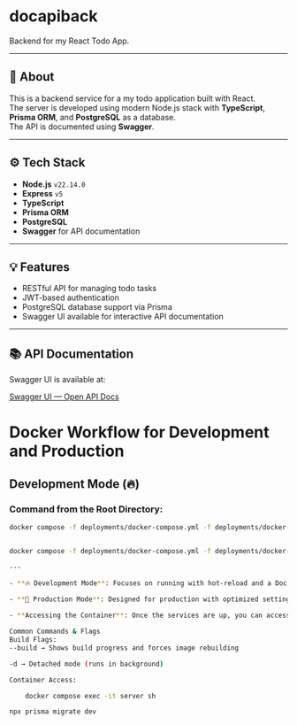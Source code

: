 # docapiback

Backend for my React Todo App.

---

## 🚀 About

This is a backend service for a my todo application built with React.  
The server is developed using modern Node.js stack with **TypeScript**, **Prisma ORM**, and **PostgreSQL** as a database.  
The API is documented using **Swagger**.

---

## ⚙️ Tech Stack

- **Node.js** `v22.14.0`
- **Express** `v5`
- **TypeScript**
- **Prisma ORM**
- **PostgreSQL**
- **Swagger** for API documentation

---

## 💡 Features

- RESTful API for managing todo tasks
- JWT-based authentication
- PostgreSQL database support via Prisma
- Swagger UI available for interactive API documentation

---

## 📚 API Documentation

Swagger UI is available at:

[Swagger UI — Open API Docs](http://localhost:5000/api-docs)


# Docker Workflow for Development and Production

## Development Mode (🔥)

### Command from the Root Directory:
```bash
docker compose -f deployments/docker-compose.yml -f deployments/docker-compose.dev.yml up --build


docker compose -f deployments/docker-compose.yml -f deployments/docker-compose.prod.yml up --build

---

- **🔥 Development Mode**: Focuses on running with hot-reload and a Dockerized database. This helps during development, as changes are reflected without rebuilding the container each time.
  
- **🚀 Production Mode**: Designed for production with optimized settings. It builds the application without mounting files directly, making it suitable for deployment environments.

- **Accessing the Container**: Once the services are up, you can access the container for interactive management, for example, running migrations with Prisma.

Common Commands & Flags
Build Flags:
--build → Shows build progress and forces image rebuilding

-d → Detached mode (runs in background)

Container Access:

    docker compose exec -it server sh

npx prisma migrate dev

